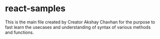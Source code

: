 # react-samples
This is the main file created by Creator  Akshay Chavhan for the purpose to fast learn the usecases and understanding of syntax of various methods and functions.
